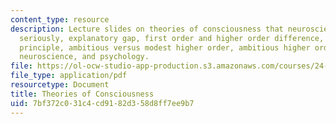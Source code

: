 ```yaml
---
content_type: resource
description: Lecture slides on theories of consciousness that neuroscientists take
  seriously, explanatory gap, first order and higher order difference, the transitivity
  principle, ambitious versus modest higher order, ambitious higher order theory,
  neuroscience, and psychology.
file: https://ol-ocw-studio-app-production.s3.amazonaws.com/courses/24-08j-philosophical-issues-in-brain-science-spring-2009/7bf372c031c4cd9182d358d8ff7ee9b7_MIT24_08JS09_Lec_Apr13.pdf
file_type: application/pdf
resourcetype: Document
title: Theories of Consciousness
uid: 7bf372c0-31c4-cd91-82d3-58d8ff7ee9b7
---
```

